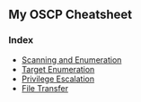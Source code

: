 ## My OSCP Cheatsheet
### Index
- [Scanning and Enumeration](Scanning-and-Enumeration.md)
- [Target Enumeration](Target-Enumeration.md)
- [Privilege Escalation](Privilege-Escalation.md)
- [File Transfer](File-Transfer.md)
